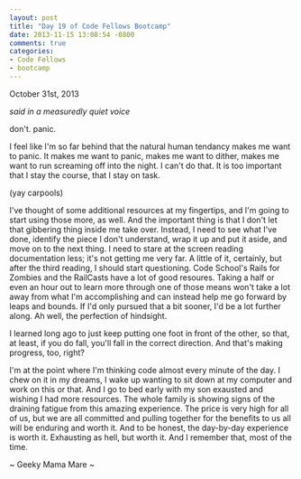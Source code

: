 ```yaml
---
layout: post
title: "Day 19 of Code Fellows Bootcamp"
date: 2013-11-15 13:08:54 -0800
comments: true
categories:
- Code Fellows
- bootcamp
---
```

October 31st, 2013

*said in a measuredly quiet voice*

don't.  panic.

I feel like I'm so far behind that the natural human tendancy makes me want to panic. It makes me want to panic, makes me want to dither, makes me want to run screaming off into the night.  I can't do that. It is too important that I stay the course, that I stay on task.

(yay carpools)

I've thought of some additional resources at my fingertips, and I'm going to start using those more, as well. And the important thing is that I don't let that gibbering thing inside me take over.  Instead, I need to see what I've done, identify the piece I don't understand, wrap it up and put it aside, and move on to the next thing. I need to stare at the screen reading documentation less; it's not getting me very far. A little of it, certainly, but after the third reading, I should start questioning. Code School's Rails for Zombies and the RailCasts have a lot of good resoures. Taking a half or even an hour out to learn more through one of those means won't take a lot away from what I'm accomplishing and can instead help me go forward by leaps and bounds. If I'd only pursued that a bit sooner, I'd be a lot further along. Ah well, the perfection of hindsight.

I learned long ago to just keep putting one foot in front of the other, so  that, at least, if you do fall, you'll fall in the correct direction. And that's making progress, too, right?

I'm at the point where I'm thinking code almost every minute of the day. I
chew on it in my dreams, I wake up wanting to sit down at my computer and
work on this or that. And I go to bed early with my son exausted and wishing I had more resources. The whole family is showing signs of the draining fatigue from this amazing experience. The price is very high for all of us, but we are all committed and pulling together for the benefits to us all will be enduring and worth it. And to be honest, the day-by-day experience is worth it.  Exhausting as hell, but worth it.  And I remember that, most of the time.

~ Geeky Mama Mare ~
